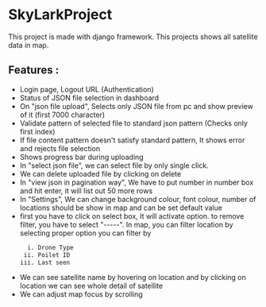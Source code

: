 # SkyLarkProject
This project is made with django framework. This projects shows all satellite data in map.

## Features :
- Login page, Logout URL (Authentication)
- Status of JSON file selection in dashboard
- On "json file upload", Selects only JSON file from pc and show preview of it (first 7000 character)
- Validate pattern of selected file to standard json pattern (Checks only first index)
- If file content pattern doesn't satisfy standard pattern, It shows error and rejects file selection
- Shows progress bar during uploading
- In "select json file", we can select file by only single click. 
- We can delete uploaded file by clicking on delete
- In "view json in pagination way", We have to put number in number box and hit enter, it will list out 50 more rows
- In "Settings", We can change background colour, font colour, number of locations should be show in map and can be set default value
- first you have to click on select box, It will activate option. to remove filter, you have to select "-----".
    In map, you can filter location by selecting proper option you can filter by 
    ```sh
      i. Drone Type
     ii. Poilet ID
    iii. Last seen
    ```
- We can see satellite name by hovering on location and by clicking on location we can see whole detail of satellite
- We can adjust map focus by scrolling

